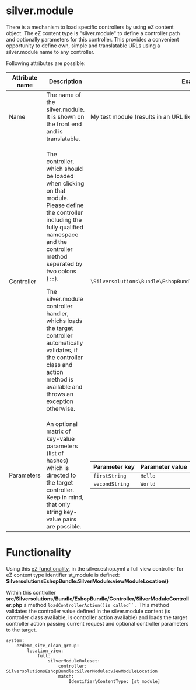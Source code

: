 #  silver.module 

There  is a mechanism to load specific controllers by using eZ content object. The eZ content type is "silver.module" to define a controller path and optionally parameters for this controller. This provides a convenient opportunity to define own, simple and translatable URLs using a silver.module name to any controller.

Following attributes are possible:

<table>
<thead>
<tr class="header">
<th>Attribute name</th>
<th>Description</th>
<th>Example value</th>
</tr>
</thead>
<tbody>
<tr>
<td>Name</td>
<td>The name of the silver.module. It is shown on the front end and is translatable.</td>
<td>My test module (results in an URL like: /my-test-module)</td>
</tr>
<tr>
<td>Controller</td>
<td><p>The controller, which should be loaded when clicking on that module. Please define the controller including the fully qualified namespace and the controller method separated by two colons (<code>::</code>).</p>
<p>The silver.module controller handler, whichs loads the target controller automatically validates, if the controller class and action method is available and throws an exception otherwise.</p></td>
<td><code>\Silversolutions\Bundle\EshopBundle\Controller\CommonController::testAction</code></td>
</tr>
<tr>
<td>Parameters</td>
<td>An optional matrix of key-value parameters (list of hashes) which is directed to the target controller. Keep in mind, that only string key-value pairs are possible.</td>
<td>
<table>
<thead>
<tr class="header">
<th>Parameter key</th>
<th>Parameter value</th>
</tr>
</thead>
<tbody>
<tr>
<td><code>firstString</code></td>
<td><code>Hello</code></td>
</tr>
<tr>
<td><code>secondString</code></td>
<td><code>World</code></td>
</tr>
</tbody>
</table>
</td>
</tr>
</tbody>
</table>

# Functionality

Using this [eZ functionality](https://doc.ez.no/display/TECHDOC/How+to+use+a+custom+controller+to+display+a+content+item+or+location#Howtouseacustomcontrollertodisplayacontentitemorlocation-Matchingcustomcontrollers), in the silver.eshop.yml a full view controller for eZ content type identifier st\_module is defined: **SilversolutionsEshopBundle:SilverModule:viewModuleLocation()**

Within this controller **src/Silversolutions/Bundle/EshopBundle/Controller/SilverModuleController.php** a method `loadControllerAction()is called``. `This method validates the controller value defined in the silver.module content (is controller class available, is controller action available) and loads the target controller action passing current request and optional controller parameters to the target.

``` 
system:
    ezdemo_site_clean_group:
        location_view:
            full:
                silverModuleRuleset:
                    controller: SilversolutionsEshopBundle:SilverModule:viewModuleLocation
                    match:
                        Identifier\ContentType: [st_module]
```
